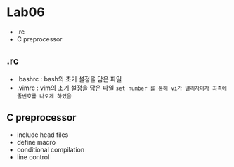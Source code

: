 # Lab06
* .rc
* C preprocessor
## .rc
* .bashrc : bash의 초기 설정을 담은 파일
* .vimrc : vim의 초기 설정을 담은 파일
	`set number 를 통해 vi가 열리자마자 좌측에 줄번호를 나오게 하였음`
## C preprocessor
* include head files
* define macro
* conditional compilation
* line control
